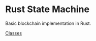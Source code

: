 # Rust State Machine
Basic blockchain implementation in Rust.

[Classes](https://www.loom.com/share/folder/ae95a87c4df04b4485296243637af107)
